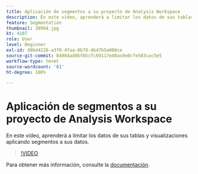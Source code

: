 ```yaml
---
title: Aplicación de segmentos a su proyecto de Analysis Workspace
description: En este vídeo, aprenderá a limitar los datos de sus tablas y visualizaciones aplicando segmentos a sus datos.
feature: Segmentation
thumbnail: 30994.jpg
kt: 4107
role: User
level: Beginner
exl-id: d8bd4226-a3f0-4faa-8b78-4b47b5a008ce
source-git-commit: 84984ad9bf65cfc69117e40ac0e0cfe503cac5e5
workflow-type: tm+mt
source-wordcount: '61'
ht-degree: 100%

---
```


# Aplicación de segmentos a su proyecto de Analysis Workspace

En este vídeo, aprenderá a limitar los datos de sus tablas y visualizaciones aplicando segmentos a sus datos.

>[!VIDEO](https://video.tv.adobe.com/v/33832/?quality=12&learn=on&captions=spa)

Para obtener más información, consulte la [documentación](https://experienceleague.adobe.com/docs/analytics/components/segmentation/segmentation-workflow/t-seg-apply.html?lang=es).
